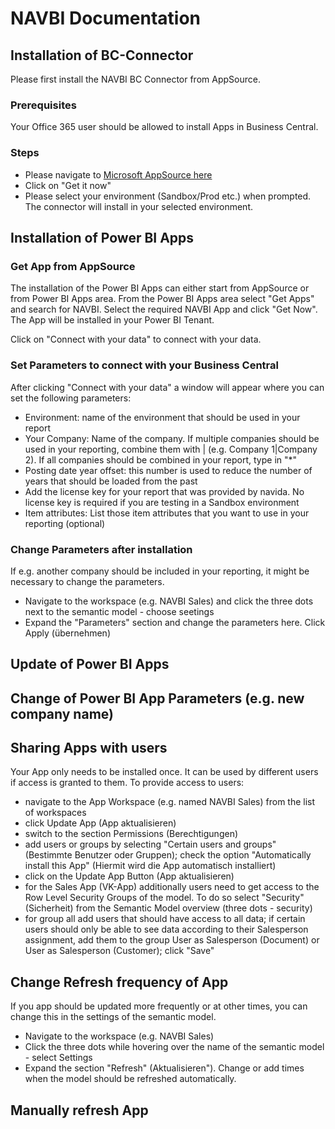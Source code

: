 # NAVBI Documentation

## Installation of BC-Connector
Please first install the NAVBI BC Connector from AppSource.

### Prerequisites
Your Office 365 user should be allowed to install Apps in Business Central.
### Steps
* Please navigate to  [Microsoft AppSource here](https://appsource.microsoft.com/en-us/product/dynamics-365-business-central/pubid.navidainformationssysteme1611067488644%7Caid.nbi_bc_pb_connector%7Cpappid.b987d68d-ab70-4b03-9ff2-157a337d8e55?tab=overview "AppSource")
* Click on "Get it now"
* Please select your environment (Sandbox/Prod etc.) when prompted. The connector will install in your selected environment.
  
## Installation of Power BI Apps
### Get App from AppSource
The installation of the Power BI Apps can either start from AppSource or from Power BI Apps area. From the Power BI Apps area select "Get Apps" and search for NAVBI. Select the required NAVBI App and click "Get Now". The App will be installed in your Power BI Tenant. 

Click on "Connect with your data" to connect with your data. 

### Set Parameters to connect with your Business Central
After clicking "Connect with your data" a window will appear where you can set the following parameters:
* Environment: name of the environment that should be used in your report
* Your Company: Name of the company. If multiple companies should be used in your reporting, combine them with \| (e.g. Company 1\|Company 2). If all companies should be combined in your report, type in "*"
* Posting date year offset: this number is used to reduce the number of years that should be loaded from the past
* Add the license key for your report that was provided by navida. No license key is required if you are testing in a Sandbox environment
* Item attributes: List those item attributes that you want to use in your reporting (optional)

### Change Parameters after installation
If e.g. another company should be included in your reporting, it might be necessary to change the parameters.
* Navigate to the workspace (e.g. NAVBI Sales) and click the three dots next to the semantic model - choose seetings
* Expand the "Parameters" section and change the parameters here. Click Apply (übernehmen)

## Update of Power BI Apps

## Change of Power BI App Parameters (e.g. new company name)

## Sharing Apps with users
Your App only needs to be installed once. It can be used by different users if access is granted to them.
To provide access to users:
* navigate to the App Workspace (e.g. named NAVBI Sales) from the list of workspaces
* click Update App (App aktualisieren)
* switch to the section Permissions (Berechtigungen)
* add users or groups by selecting "Certain users and groups" (Bestimmte Benutzer oder Gruppen); check the option "Automatically install this App" (Hiermit wird die App automatisch installiert)
* click on the Update App Button (App aktualisieren)
* for the Sales App (VK-App) additionally users need to get access to the Row Level Security Groups of the model. To do so select "Security" (Sicherheit) from the Semantic Model overview (three dots - security)
* for group all add users that should have access to all data; if certain users should only be able to see data according to their Salesperson assignment, add them to the group User as Salesperson (Document) or User as Salesperson (Customer); click "Save"

## Change Refresh frequency of App
If you app should be updated more frequently or at other times, you can change this in the settings of the semantic model.
* Navigate to the workspace (e.g. NAVBI Sales)
* Click the three dots while hovering over the name of the semantic model - select Settings
* Expand the section "Refresh" (Aktualisieren"). Change or add times when the model should be refreshed automatically.

## Manually refresh App
